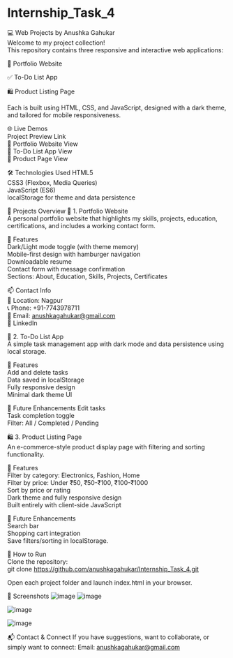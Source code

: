 # Internship_Task_4
💻 Web Projects by Anushka Gahukar<br/>
Welcome to my project collection!<br/>
This repository contains three responsive and interactive web applications:<br/>

🎨 Portfolio Website

✅ To-Do List App

🛍️ Product Listing Page

Each is built using HTML, CSS, and JavaScript, designed with a dark theme, and tailored for mobile responsiveness.<br/>

🌐 Live Demos<br/>
Project	Preview Link<br/>
💼 Portfolio Website	View<br/>
📝 To-Do List App	View<br/>
🛒 Product Page	View<br/>

🛠️ Technologies Used
HTML5<br/>
CSS3 (Flexbox, Media Queries)<br/>
JavaScript (ES6)<br/>
localStorage for theme and data persistence<br/>

📁 Projects Overview
💼 1. Portfolio Website<br/>
A personal portfolio website that highlights my skills, projects, education, certifications, and includes a working contact form.

🔑 Features<br/>
Dark/Light mode toggle (with theme memory)<br/>
Mobile-first design with hamburger navigation<br/>
Downloadable resume<br/>
Contact form with message confirmation<br/>
Sections: About, Education, Skills, Projects, Certificates<br/>

📫 Contact Info<br/>
📍 Location: Nagpur<br/>
📞 Phone: +91-7743978711<br/>
📧 Email: anushkagahukar@gmail.com<br/>
🔗 LinkedIn

📝 2. To-Do List App<br/>
A simple task management app with dark mode and data persistence using local storage.<br/>

🔑 Features<br/>
Add and delete tasks<br/>
Data saved in localStorage<br/>
Fully responsive design<br/>
Minimal dark theme UI<br/>

🔧 Future Enhancements
Edit tasks<br/>
Task completion toggle<br/>
Filter: All / Completed / Pending<br/>

🛍️ 3. Product Listing Page<br/>
An e-commerce-style product display page with filtering and sorting functionality.<br/>

🔑 Features<br/>
Filter by category: Electronics, Fashion, Home<br/>
Filter by price: Under ₹50, ₹50-₹100, ₹100-₹1000<br/>
Sort by price or rating<br/>
Dark theme and fully responsive design<br/>
Built entirely with client-side JavaScript<br/>

🔧 Future Enhancements<br/>
Search bar<br/>
Shopping cart integration<br/>
Save filters/sorting in localStorage.<br/>

🚀 How to Run<br/>
Clone the repository:<br/>
git clone https://github.com/anushkagahukar/Internship_Task_4.git<br/>

Open each project folder and launch index.html in your browser.<br/>

📸 Screenshots
![image](https://github.com/user-attachments/assets/e3b62263-97f4-419f-87ef-2ecf9840d23b)
![image](https://github.com/user-attachments/assets/bc906c94-a3e9-4798-9c9d-a55806bfc351)

![image](https://github.com/user-attachments/assets/511318a5-96fd-4f95-9eee-511cfc5b8bea)

![image](https://github.com/user-attachments/assets/5f4bf348-762e-4880-bf27-2844a1711dd8)

📬 Contact & Connect
If you have suggestions, want to collaborate, or simply want to connect:
Email: anushkagahukar@gmail.com

